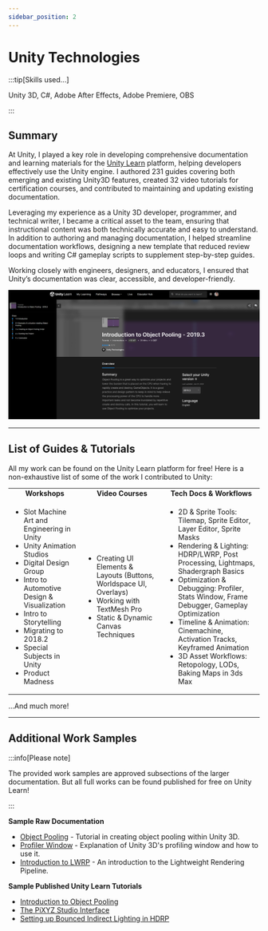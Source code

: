 ```yaml
---
sidebar_position: 2
---
```


# Unity Technologies

:::tip[Skills used...]

Unity 3D, C#, Adobe After Effects, Adobe Premiere, OBS

:::

## Summary

At Unity, I played a key role in developing comprehensive documentation and learning materials for the [Unity Learn](https://learn.unity.com/) platform, helping developers effectively use the Unity engine. I authored 231 guides covering both emerging and existing Unity3D features, created 32 video tutorials for certification courses, and contributed to maintaining and updating existing documentation.

Leveraging my experience as a Unity 3D developer, programmer, and technical writer, I became a critical asset to the team, ensuring that instructional content was both technically accurate and easy to understand. In addition to authoring and managing documentation, I helped streamline documentation workflows, designing a new template that reduced review loops and writing C# gameplay scripts to supplement step-by-step guides.

Working closely with engineers, designers, and educators, I ensured that Unity’s documentation was clear, accessible, and developer-friendly.

<span class="sample-img">![Object Pooling Tutorial](../../static/samples/unity_learn_tut_01.png)</span>

---

## List of Guides & Tutorials

All my work can be found on the Unity Learn platform for free! Here is a non-exhaustive list of some of the work I contributed to Unity:

<table>
    <tbody>
        <tr>
            <td><b><center>Workshops</center></b></td>
            <td><b><center>Video Courses</center></b></td>
            <td><b><center>Tech Docs & Workflows</center></b></td>
        </tr>
        <tr>
            <td>
                <ul class="work_list">
                <li>Slot Machine Art and Engineering in Unity</li>
                <li>Unity Animation Studios</li>
                <li>Digital Design Group</li>
                <li>Intro to Automotive Design & Visualization</li>
                <li>Intro to Storytelling</li>
                <li>Migrating to 2018.2</li>
                <li>Special Subjects in Unity</li>
                <li>Product Madness</li>
                </ul>
            </td>
            <td>
                <ul class="work_list">
                <li>Creating UI Elements & Layouts (Buttons, Worldspace UI, Overlays)</li>
                <li>Working with TextMesh Pro</li>
                <li>Static & Dynamic Canvas Techniques</li>
                </ul>
            </td>
            <td>
                <ul class="work_list">
                <li>2D & Sprite Tools: Tilemap, Sprite Editor, Layer Editor, Sprite Masks</li>
                <li>Rendering & Lighting: HDRP/LWRP, Post Processing, Lightmaps, Shadergraph Basics</li>
                <li>Optimization & Debugging: Profiler, Stats Window, Frame Debugger, Gameplay Optimization</li>
                <li>Timeline & Animation: Cinemachine, Activation Tracks, Keyframed Animation</li>
                <li>3D Asset Workflows: Retopology, LODs, Baking Maps in 3ds Max</li>
                </ul>
            </td>
        </tr>
    </tbody>
</table>

...And much more!

---

## Additional Work Samples

:::info[Please note]

The provided work samples are approved subsections of the larger documentation. But all full works can be found published for free on Unity Learn!

:::

**Sample Raw Documentation**
- [Object Pooling](../../static/samples/unity_learn_01.pdf) - Tutorial in creating object pooling within Unity 3D.
- [Profiler Window](../../static/samples/unity_learn_02.pdf) - Explanation of Unity 3D's profiling window and how to use it.
- [Introduction to LWRP](../../static/samples/unity_learn_03.pdf) - An introduction to the Lightweight Rendering Pipeline.

**Sample Published Unity Learn Tutorials**
- [Introduction to Object Pooling](https://learn.unity.com/tutorial/introduction-to-object-pooling)
- [The PiXYZ Studio Interface](https://learn.unity.com/tutorial/the-pixyz-studio-interface)
- [Setting up Bounced Indirect Lighting in HDRP](https://learn.unity.com/tutorial/setting-up-bounced-indirect-lighting-in-hdrp#)
